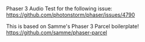 Phaser 3 Audio Test for the following issue: https://github.com/photonstorm/phaser/issues/4790

This is based on Samme's Phaser 3 Parcel boilerplate! https://github.com/samme/phaser-parcel
